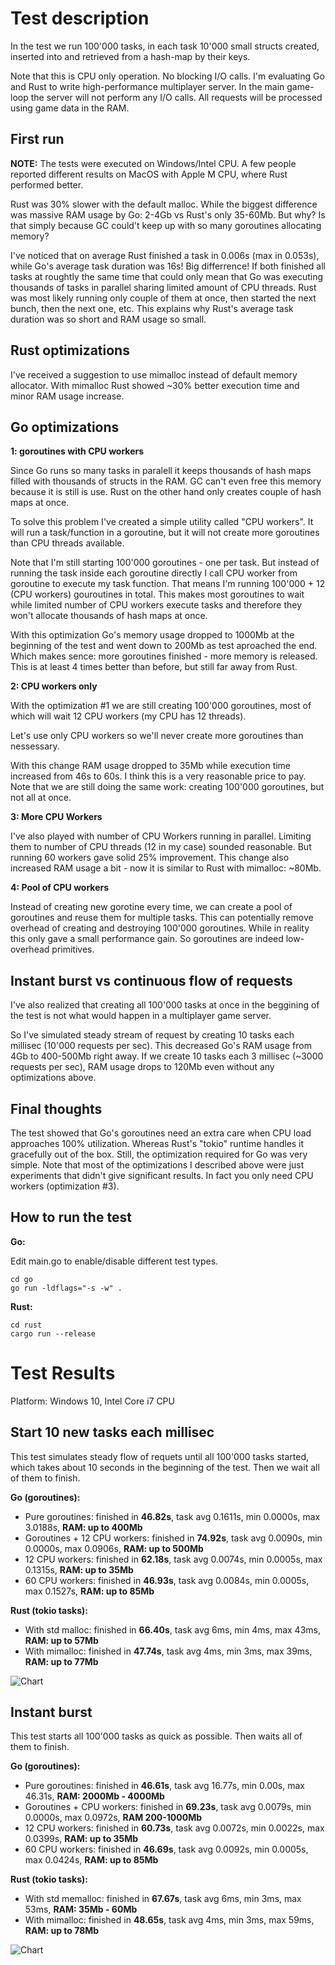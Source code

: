 # Test description

In the test we run 100'000 tasks, in each task 10'000 small structs created, inserted into and retrieved from a hash-map by their keys.

Note that this is CPU only operation. No blocking I/O calls. I'm evaluating Go and Rust to write high-performance multiplayer server. In the main game-loop the server will not perform any I/O calls. All requests will be processed using game data in the RAM.

## First run

**NOTE:** The tests were executed on Windows/Intel CPU. A few people reported different results on MacOS with Apple M CPU, where Rust performed better.

Rust was 30% slower with the default malloc. While the biggest difference was massive RAM usage by Go: 2-4Gb vs Rust's only 35-60Mb. But why? Is that simply because GC could't keep up with so many goroutines allocating memory?

I've noticed that on average Rust finished a task in 0.006s (max in 0.053s), while Go's average task duration was 16s! Big differrence! If both finished all tasks at roughtly the same time that could only mean that Go was executing thousands of tasks in parallel sharing limited amount of CPU threads. Rust was most likely running only couple of them at once, then started the next bunch, then the next one, etc. This explains why Rust's average task duration was so short and RAM usage so small.

## Rust optimizations

I've received a suggestion to use mimalloc instead of default memory allocator. With mimalloc Rust showed ~30% better execution time and minor RAM usage increase.

## Go optimizations

**1: goroutines with CPU workers**

Since Go runs so many tasks in paralell it keeps thousands of hash maps filled with thousands of structs in the RAM. GC can't even free this memory because it is still is use. Rust on the other hand only creates couple of hash maps at once.

To solve this problem I've created a simple utility called "CPU workers". It will run a task/function in a goroutine, but it will not create more goroutines than CPU threads available.

Note that I'm still starting 100'000 goroutines - one per task. But instead of running the task inside each goroutine directly I call CPU worker from goroutine to execute my task function. That means I'm running 100'000 + 12 (CPU workers) gouroutines in total. This makes most goroutines to wait while limited number of CPU workers execute tasks and therefore they won't allocate thousands of hash maps at once.

With this optimization Go's memory usage dropped to 1000Mb at the beginning of the test and went down to 200Mb as test aproached the end. Which makes sence: more goroutines finished - more memory is released. This is at least 4 times better than before, but still far away from Rust.

**2: CPU workers only**

With the optimization #1 we are still creating 100'000 goroutines, most of which will wait 12 CPU workers (my CPU has 12 threads).

Let's use only CPU workers so we'll never create more goroutines than nessessary. 

With this change RAM usage dropped to 35Mb while execution time increased from 46s to 60s. I think this is a very reasonable price to pay. Note that we are still doing the same work: creating 100'000 goroutines, but not all at once.

**3: More CPU Workers**

I've also played with number of CPU Workers running in parallel. Limiting them to number of CPU threads (12 in my case) sounded reasonable. But running 60 workers gave solid 25% improvement. This change also increased RAM usage a bit - now it is similar to Rust with mimalloc: ~80Mb.

**4: Pool of CPU workers**

Instead of creating new gorotine every time, we can create a pool of goroutines and reuse them for multiple tasks. This can potentially remove overhead of creating and destroying 100'000 goroutines. While in reality this only gave a small performance gain. So goroutines are indeed low-overhead primitives.

## Instant burst vs continuous flow of requests

I've also realized that creating all 100'000 tasks at once in the beggining of the test is not what would happen in a multiplayer game server.

So I've simulated steady stream of request by creating 10 tasks each millisec (10'000 requests per sec). This decreased Go's RAM usage from 4Gb to 400-500Mb right away. If we create 10 tasks each 3 millisec (~3000 requests per sec), RAM usage drops to 120Mb even without any optimizations above.

## Final thoughts

The test showed that Go's goroutines need an extra care when CPU load approaches 100% utilization. Whereas Rust's "tokio" runtime handles it gracefully out of the box. Still, the optimization required for Go was very simple. Note that most of the optimizations I described above were just experiments that didn't give significant results. In fact you only need CPU workers (optimization #3).

## How to run the test

**Go:**

Edit main.go to enable/disable different test types.

```
cd go
go run -ldflags="-s -w" .
```

**Rust:**

```
cd rust
cargo run --release
```

# Test Results

Platform: Windows 10, Intel Core i7 CPU

## Start 10 new tasks each millisec

This test simulates steady flow of requets until all 100'000 tasks started, which takes about 10 seconds in the beginning of the test. Then we wait all of them to finish.

**Go (goroutines):**
 - Pure goroutines: finished in **46.82s**, task avg 0.1611s, min 0.0000s, max 3.0188s, **RAM: up to 400Mb**
 - Goroutines + 12 CPU workers: finished in **74.92s**, task avg 0.0090s, min 0.0000s, max 0.0906s, **RAM: up to 500Mb**
 - 12 CPU workers: finished in **62.18s**, task avg 0.0074s, min 0.0005s, max 0.1315s, **RAM: up to 35Mb**
 - 60 CPU workers: finished in **46.93s**, task avg 0.0084s, min 0.0005s, max 0.1527s, **RAM: up to 85Mb**

**Rust (tokio tasks):**
 - With std malloc: finished in **66.40s**, task avg 6ms, min 4ms, max 43ms, **RAM: up to 57Mb**
 - With mimalloc: finished in **47.74s**, task avg 4ms, min 3ms, max 39ms, **RAM: up to 77Mb**

 ![Chart](charts/10-tasks-per-ms.png)

## Instant burst

This test starts all 100'000 tasks as quick as possible. Then waits all of them to finish.

**Go (goroutines):**
 - Pure goroutines: finished in **46.61s**, task avg 16.77s, min 0.00s, max 46.31s, **RAM: 2000Mb - 4000Mb**
 - Goroutines + CPU workers: finished in **69.23s**, task avg 0.0079s, min 0.0000s, max 0.0972s, **RAM 200-1000Mb**
 - 12 CPU workers: finished in **60.73s**, task avg 0.0072s, min 0.0022s, max 0.0399s, **RAM: up to 35Mb**
 - 60 CPU workers: finished in **46.69s**, task avg 0.0092s, min 0.0005s, max 0.0424s, **RAM: up to 85Mb**

**Rust (tokio tasks):**
 - With std memalloc: finished in **67.67s**, task avg 6ms, min 3ms, max 53ms, **RAM: 35Mb - 60Mb**
 - With mimalloc: finished in **48.65s**, task avg 4ms, min 3ms, max 59ms, **RAM: up to 78Mb**

![Chart](charts/instant-burst.png)

